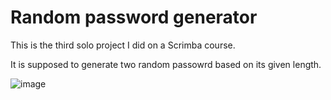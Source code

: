 # Random password generator
This is the third solo project I did on a Scrimba course.

It is supposed to generate two random passowrd based on its given length. 


![image](https://github.com/YanSouzaBr/random-password-generator/assets/129466666/e576d299-8b25-4e98-8a9a-888bc7d3416c)
